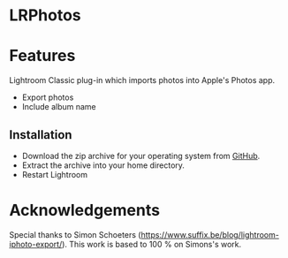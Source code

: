 # LRPhotos

# Features
Lightroom Classic plug-in which imports photos into Apple's Photos app.
* Export photos 
* Include album name

## Installation
* Download the zip archive for your operating system from [GitHub](https://github.com/sto3014/LRPhotos/tree/main/target).
* Extract the archive into your home directory.
* Restart Lightroom

# Acknowledgements
Special thanks to Simon Schoeters (https://www.suffix.be/blog/lightroom-iphoto-export/). This work is based to 100 % 
on Simons's work.

